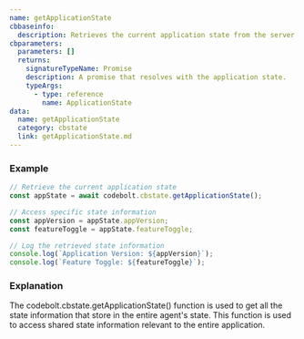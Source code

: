 ```yaml
---
name: getApplicationState
cbbaseinfo:
  description: Retrieves the current application state from the server via WebSocket.
cbparameters:
  parameters: []
  returns:
    signatureTypeName: Promise
    description: A promise that resolves with the application state.
    typeArgs:
      - type: reference
        name: ApplicationState
data:
  name: getApplicationState
  category: cbstate
  link: getApplicationState.md
---
```

<CBBaseInfo/> 
 <CBParameters/>

### Example

```js
// Retrieve the current application state
const appState = await codebolt.cbstate.getApplicationState();

// Access specific state information
const appVersion = appState.appVersion;
const featureToggle = appState.featureToggle;

// Log the retrieved state information
console.log(`Application Version: ${appVersion}`);
console.log(`Feature Toggle: ${featureToggle}`);

```

### Explanation

The codebolt.cbstate.getApplicationState() function is used to get all the state information that store in the entire agent's state. This function is used to access shared state information relevant to the entire application.